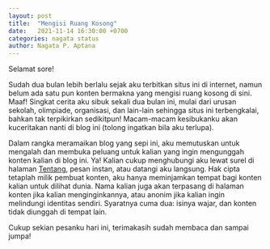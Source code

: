 ```yaml
---
layout: post
title:  "Mengisi Ruang Kosong"
date:   2021-11-14 16:30:00 +0700
categories: nagata status
author: Nagata P. Aptana
---
```

Selamat sore!

Sudah dua bulan lebih berlalu sejak aku terbitkan situs ini di internet, namun belum ada satu pun konten bermakna yang mengisi ruang kosong di sini. Maaf! Singkat cerita aku sibuk sekali dua bulan ini, mulai dari urusan sekolah, olimpiade, organisasi, dan lain-lain sehingga situs ini terbengkalai, bahkan tak terpikirkan sedikitpun! Macam-macam kesibukanku akan kuceritakan nanti di blog ini (tolong ingatkan bila aku terlupa).

Dalam rangka meramaikan blog yang sepi ini, aku memutuskan untuk mengalah dan membuka peluang untuk kalian yang ingin mengunggah konten kalian di blog ini. Ya! Kalian cukup menghubungi aku lewat surel di halaman [Tentang][about], pesan instan, atau datangi aku langsung. Hak cipta tetaplah milik pembuat konten, aku hanya meminjamkan tempat bagi konten kalian untuk dilihat dunia. Nama kalian juga akan terpasang di halaman konten jika kalian menginginkannya, atau anonim jika kalian ingin melindungi identitas sendiri. Syaratnya cuma dua: isinya wajar, dan konten tidak diunggah di tempat lain.

Cukup sekian pesanku hari ini, terimakasih sudah membaca dan sampai jumpa!

[about]: https://lifers.github.io/about

